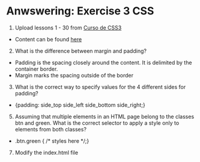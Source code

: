 # Anwswering: Exercise 3 CSS

1. Upload lessons 1 - 30 from [Curso de CSS3](https://www.youtube.com/playlist?list=PLwXQLZ3FdTVGf7GUtiOFLc_9AXO25iIzG)

- Content can be found [here](https://github.com/jorgesalhani/IntroWebDevelopment/tree/main/Module3/CursoCSS3/module01)

2. What is the difference between margin and padding?

- Padding is the spacing closely around the content. It is delimited by the container border.
- Margin marks the spacing outside of the border

3. What is the correct way to specify values for the 4 different sides for padding?

- {padding: side_top side_left side_bottom side_right;}

5. Assuming that multiple elements in an HTML page belong to the classes btn and green. What is the correct selector to apply a style only to elements from both classes?

- .btn.green { /* styles here */;}

7. Modify the index.html file 
